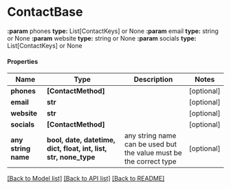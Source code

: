 # ContactBase

**:param** phones                              **type:** List[ContactKeys] or None  **:param** email                               **type:** string or None  **:param** website                             **type:** string or None  **:param** socials                             **type:** List[ContactKeys] or None

#### Properties
Name | Type | Description | Notes
------------ | ------------- | ------------- | -------------
**phones** | **[ContactMethod]** |  | [optional] 
**email** | **str** |  | [optional] 
**website** | **str** |  | [optional] 
**socials** | **[ContactMethod]** |  | [optional] 
**any string name** | **bool, date, datetime, dict, float, int, list, str, none_type** | any string name can be used but the value must be the correct type | [optional]

[[Back to Model list]](../README.md#documentation-for-models) [[Back to API list]](../README.md#documentation-for-api-endpoints) [[Back to README]](../README.md)

